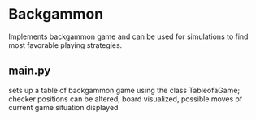 # Backgammon
Implements backgammon game and can be used for simulations to find most favorable playing strategies.


## main.py 
sets up a table of backgammon game using the class TableofaGame; checker positions can be altered, board visualized, possible moves of current game situation displayed
